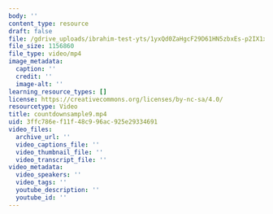 ```yaml
---
body: ''
content_type: resource
draft: false
file: /gdrive_uploads/ibrahim-test-yts/1yxQd0ZaHgcF29D61HN5zbxEs-p2IX1xI/countdownsample9.mp4
file_size: 1156860
file_type: video/mp4
image_metadata:
  caption: ''
  credit: ''
  image-alt: ''
learning_resource_types: []
license: https://creativecommons.org/licenses/by-nc-sa/4.0/
resourcetype: Video
title: countdownsample9.mp4
uid: 3ffc786e-f11f-48c9-96ac-925e29334691
video_files:
  archive_url: ''
  video_captions_file: ''
  video_thumbnail_file: ''
  video_transcript_file: ''
video_metadata:
  video_speakers: ''
  video_tags: ''
  youtube_description: ''
  youtube_id: ''
---
```

